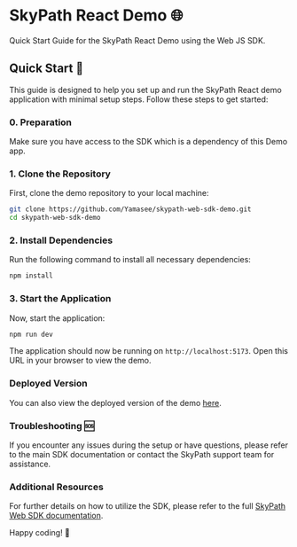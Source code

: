 # SkyPath React Demo 🌐

Quick Start Guide for the SkyPath React Demo using the Web JS SDK.

## Quick Start 🚀

This guide is designed to help you set up and run the SkyPath React demo application with minimal setup steps. Follow these steps to get started:

### 0. Preparation

Make sure you have access to the SDK which is a dependency of this Demo app.

### 1. Clone the Repository

First, clone the demo repository to your local machine:

```sh
git clone https://github.com/Yamasee/skypath-web-sdk-demo.git
cd skypath-web-sdk-demo
```

### 2. Install Dependencies

Run the following command to install all necessary dependencies:

```sh
npm install
```

### 3. Start the Application

Now, start the application:

```sh
npm run dev
```

The application should now be running on `http://localhost:5173`. Open this URL in your browser to view the demo.

### Deployed Version

You can also view the deployed version of the demo [here](https://yamasee.github.io/skypath-web-sdk-demo/).

### Troubleshooting 🆘

If you encounter any issues during the setup or have questions, please refer to the main SDK documentation or contact the SkyPath support team for assistance.

### Additional Resources

For further details on how to utilize the SDK, please refer to the full [SkyPath Web SDK documentation](https://yamasee.github.io/docs/js/introduction).

Happy coding! 🚀
